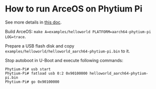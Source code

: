 # How to run ArceOS on Phytium Pi

See more details in [this doc](https://chenlongos.com/Phytium-Car/ch1-1.html).

Build ArceOS: `make A=examples/helloworld PLATFORM=aarch64-phytium-pi LOG=trace`.

Prepare a USB flash disk and copy `examples/helloworld/helloworld_aarch64-phytium-pi.bin` to it.

Stop autoboot in U-Boot and execute following commands:

```
Phytium-Pi# usb start
Phytium-Pi# fatload usb 0:2 0x90100000 helloworld_aarch64-phytium-pi.bin
Phytium-Pi# go 0x90100000
```
